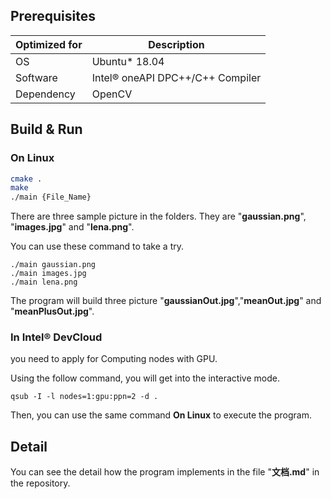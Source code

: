 ## Prerequisites

| Optimized for | Description                      |
| ------------- | -------------------------------- |
| OS            | Ubuntu* 18.04                    |
| Software      | Intel® oneAPI DPC++/C++ Compiler |
| Dependency    | OpenCV                           |

## Build & Run

### On Linux

```sh
cmake .
make
./main {File_Name}
```

There are three sample picture in the folders. They are "**gaussian.png**", "**images.jpg**" and "**lena.png**".

You can use these command to take  a try.

 ```
 ./main gaussian.png
 ./main images.jpg
 ./main lena.png
 ```

The program will build three picture  "**gaussianOut.jpg**","**meanOut.jpg**" and "**meanPlusOut.jpg**".

### In Intel® DevCloud

you need to apply for Computing nodes with GPU.

Using the follow command, you will get into the  interactive mode.

```
qsub -I -l nodes=1:gpu:ppn=2 -d .
```

Then, you can use the same command **On Linux** to execute the program.

## Detail

You can see the detail how the program implements in the file "**文档.md**" in the repository.